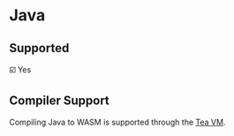 # Java

## Supported

:ballot_box_with_check: Yes

## Compiler Support

Compiling Java to WASM is supported through the [Tea VM](http://teavm.org/).
